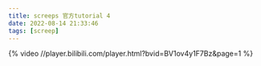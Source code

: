 ```yaml
---
title: screeps 官方tutorial 4
date: 2022-08-14 21:33:46
tags: [screep]
---
```


{% video //player.bilibili.com/player.html?bvid=BV1ov4y1F7Bz&page=1 %}